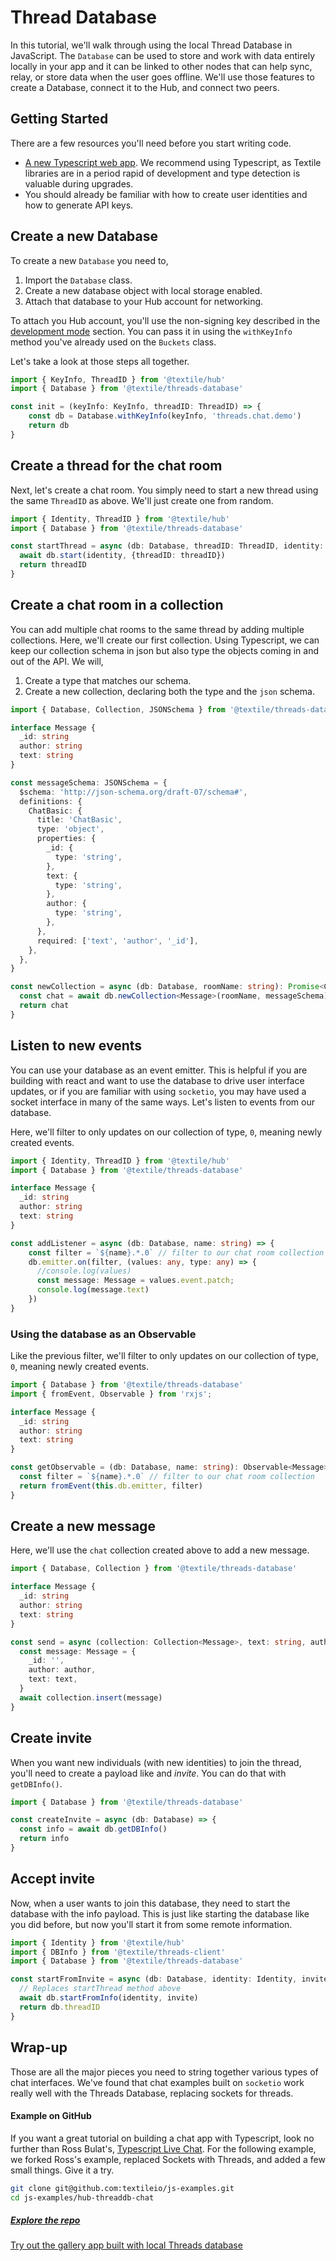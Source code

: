 # Thread Database

In this tutorial, we'll walk through using the local Thread Database in JavaScript. The `Database` can be used to store and work with data entirely locally in your app and it can be linked to other nodes that can help sync, relay, or store data when the user goes offline. We'll use those features to create a Database, connect it to the Hub, and connect two peers.

## Getting Started

There are a few resources you'll need before you start writing code.

- [A new Typescript web app](https://webpack.js.org/guides/typescript/). We recommend using Typescript, as Textile libraries are in a period rapid of development and type detection is valuable during upgrades.
- You should already be familiar with how to create user identities and how to generate API keys.

## Create a new Database

To create a new `Database` you need to, 

1. Import the `Database` class.
2. Create a new database object with local storage enabled.
3. Attach that database to your Hub account for networking.

To attach you Hub account, you'll use the non-signing key described in the [development mode](development-mode.md) section. You can pass it in using the `withKeyInfo` method you've already used on the `Buckets` class.

Let's take a look at those steps all together.

```typescript
import { KeyInfo, ThreadID } from '@textile/hub'
import { Database } from '@textile/threads-database'

const init = (keyInfo: KeyInfo, threadID: ThreadID) => {
    const db = Database.withKeyInfo(keyInfo, 'threads.chat.demo')
    return db
}
```

## Create a thread for the chat room

Next, let's create a chat room. You simply need to start a new thread using the same `ThreadID` as above. We'll just create one from random.

```typescript
import { Identity, ThreadID } from '@textile/hub'
import { Database } from '@textile/threads-database'

const startThread = async (db: Database, threadID: ThreadID, identity: Identity) => {
  await db.start(identity, {threadID: threadID})
  return threadID
}
```

## Create a chat room in a collection

You can add multiple chat rooms to the same thread by adding multiple collections. Here, we'll create our first collection. Using Typescript, we can keep our collection schema in json but also type the objects coming in and out of the API. We will,

1. Create a type that matches our schema.
2. Create a new collection, declaring both the type and the `json` schema.

```typescript
import { Database, Collection, JSONSchema } from '@textile/threads-database'

interface Message {
  _id: string
  author: string
  text: string
}

const messageSchema: JSONSchema = {
  $schema: 'http://json-schema.org/draft-07/schema#',
  definitions: {
    ChatBasic: {
      title: 'ChatBasic',
      type: 'object',
      properties: {
        _id: {
          type: 'string',
        },
        text: {
          type: 'string',
        },
        author: {
          type: 'string',
        },
      },
      required: ['text', 'author', '_id'],
    },
  },
}

const newCollection = async (db: Database, roomName: string): Promise<Collection<Message>> => {
  const chat = await db.newCollection<Message>(roomName, messageSchema)
  return chat
}
```

## Listen to new events

You can use your database as an event emitter. This is helpful if you are building with react and want to use the database to drive user interface updates, or if you are familiar with using `socketio`, you may have used a socket interface in many of the same ways. Let's listen to events from our database.

Here, we'll filter to only updates on our collection of type, `0`, meaning newly created events.

```typescript
import { Identity, ThreadID } from '@textile/hub'
import { Database } from '@textile/threads-database'

interface Message {
  _id: string
  author: string
  text: string
}

const addListener = async (db: Database, name: string) => {
    const filter = `${name}.*.0` // filter to our chat room collection
    db.emitter.on(filter, (values: any, type: any) => {
      //console.log(values)
      const message: Message = values.event.patch;
      console.log(message.text)
    })
}
```

### Using the database as an Observable

Like the previous filter, we'll filter to only updates on our collection of type, `0`, meaning newly created events.

```typescript
import { Database } from '@textile/threads-database'
import { fromEvent, Observable } from 'rxjs';

interface Message {
  _id: string
  author: string
  text: string
}

const getObservable = (db: Database, name: string): Observable<Message> => {
  const filter = `${name}.*.0` // filter to our chat room collection
  return fromEvent(this.db.emitter, filter)
}
```

## Create a new message

Here, we'll use the `chat` collection created above to add a new message. 

```typescript
import { Database, Collection } from '@textile/threads-database'

interface Message {
  _id: string
  author: string
  text: string
}

const send = async (collection: Collection<Message>, text: string, author: string) => {
  const message: Message = {
    _id: '',
    author: author,
    text: text,
  }
  await collection.insert(message)
}
```

## Create invite

When you want new individuals (with new identities) to join the thread, you'll need to create a payload like and _invite_. You can do that with `getDBInfo()`.

```typescript
import { Database } from '@textile/threads-database'

const createInvite = async (db: Database) => {
  const info = await db.getDBInfo()
  return info
}
```

## Accept invite

Now, when a user wants to join this database, they need to start the database with the info payload. This is just like starting the database like you did before, but now you'll start it from some remote information.

```typescript
import { Identity } from '@textile/hub'
import { DBInfo } from '@textile/threads-client'
import { Database } from '@textile/threads-database'

const startFromInvite = async (db: Database, identity: Identity, invite: DBInfo) => {
  // Replaces startThread method above
  await db.startFromInfo(identity, invite)
  return db.threadID
}
```

## Wrap-up

Those are all the major pieces you need to string together various types of chat interfaces. We've found that chat examples built on `socketio` work really well with the Threads Database, replacing sockets for threads.

#### Example on GitHub

If you want a great tutorial on building a chat app with Typescript, look no further than Ross Bulat's, [Typescript Live Chat](https://medium.com/@rossbulat/typescript-live-chat-react-and-socket-io-with-rxjs-event-handling-c80b1c661762). For the following example, we forked Ross's example, replaced Sockets with Threads, and added a few small things. Give it a try.

```bash
git clone git@github.com:textileio/js-examples.git
cd js-examples/hub-threaddb-chat
```

<div class="txtl-options half">
  <a href="https://github.com/textileio/js-examples" class="box">
    <h5>Explore the repo</h5>
    <p>Try out the gallery app built with local Threads database</p>
  </a>
</div>


<br />
